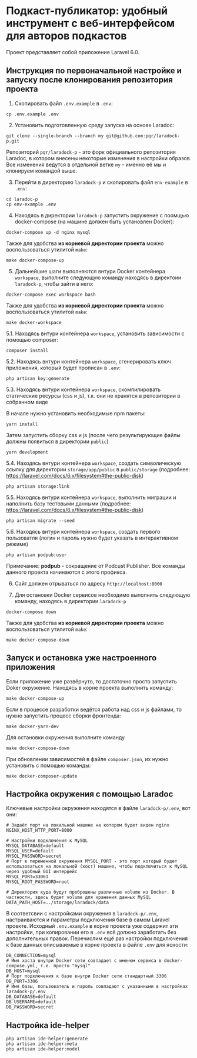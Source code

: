 # Подкаст-публикатор: удобный инструмент с веб-интерфейсом для авторов подкастов

Проект представляет собой приложение Laravel 6.0.

## Инструкция по первоначальной настройке и запуску после клонирования репозитория проекта

1. Скопировать файл `.env.example` в `.env`:
```
cp .env.example .env
```

2. Установить подготовленную среду запуска на основе Laradoc:
```
git clone --single-branch --branch my git@github.com:pqr/laradock-p.git
```
Репозиторий `pqr/laradock-p` - это форк официального репозитория Laradoc, в котором внесены некоторые изменения в настройки образов.
Все изменения ведутся в отдельной ветке `my` - именно её мы и клонируем командой выше.

3. Перейти в директорию `laradock-p` и скопировать файл `env-example` в `.env`:
```
cd laradoc-p
cp env-example .env
```

4. Находясь в директории `laradock-p` запустить окружение с поомщью docker-compose (на машине должен быть установлен Docker):
```
docker-compose up -d nginx mysql
```
Также для удобства **из корневой директории проекта** можно воспользоваться утилитой `make`:
```
make docker-compose-up
```

5. Дальнейшие шаги выполняются внтури Docker контейнера `workspace`, выполните следующую команду находясь в директоии `laradock-p`, чтобы зайти в него:
```
docker-compose exec workspace bash
```  
Также для удобства **из корневой директории проекта** можно воспользоваться утилитой `make`:
```
make docker-workspace
```

5.1. Находясь внтури контейнера `workspace`, установить зависимости с помощью composer:
```
composer install
```

5.2. Находясь внтури контейнера `workspace`, сгенерировать ключ приложения, который будет прописан в `.env`:
```
php artisan key:generate 
```

5.3. Находясь внтури контейнера `workspace`, скомпилировать статические ресурсы (css и js), т.к. они не хранятся в репозитории в собранном виде

В начале нужно установить необходимые npm пакеты:
```
yarn install
```
Затем запустить сборку css и js (после чего результирующие файлы должны появиться в директории `public`)
```
yarn development
``` 

5.4. Находясь внтури контейнера `workspace`, создать символическую ссылку для директории `storage/app/public` в `public/storage`
(подробнее: https://laravel.com/docs/6.x/filesystem#the-public-disk)
```
php artisan storage:link
```

5.5. Находясь внтури контейнера `workspace`, выполнить миграции и наполнить базу тестовыми данными
(подробнее: https://laravel.com/docs/6.x/filesystem#the-public-disk)
```
php artisan migrate --seed
```

5.6. Находясь внтури контейнера `workspace`, создать первого пользоватля (логин и пароль нужно будет указать в интерактивном режиме)
```
php artisan podpub:user
```

Примечание:
**podpub** - сокращение от Podcust Publisher. Все команды данного проекта начинаются с этого профикса.


6. Сайт должен отрываться по адресу `http://localhost:8000`

7. Для остановки Docker сервисов необходимо выполнить следующую команду, находясь в директории `laradock-p`
```
docker-compose down
```
Также для удобства **из корневой директории проекта** можно воспользоваться утилитой `make`:
```
make docker-compose-down
```

## Запуск и остановка уже настроенного приложения

Если приложение уже развёрнуто, то достаточно просто запустить Doker окружение.
Находясь в корне проекта выполнить команду:
```
make docker-compose-up
```

Если в процессе разработки ведётся работа над css и js файлами, то нужно запустить процесс сборки фронтенда:
```
make docker-yarn-dev
```

Для остановки окружения выполните команду
```
make docker-compose-down
```

При обновлении зависимостей в файле `composer.json`, их нужно установить с помощью команды:
```
make docker-composer-update
```

## Настройка окружения с помощью Laradoc

Ключевые настройки окружения находятся в файле `laradock-p/.env`, вот они:
```
# Задаёт порт на локальной машине на котором будет виден nginx   
NGINX_HOST_HTTP_PORT=8000

# Настройки подключения к MySQL
MYSQL_DATABASE=default
MYSQL_USER=default
MYSQL_PASSWORD=secret
# Порт в переменной окружения MYSQL_PORT - это порт который будет использоваться на локальной (хост) машине, чтобы подключиться к MySQL через удобный GUI интерфейс 
MYSQL_PORT=33061
MYSQL_ROOT_PASSWORD=root

# Директория куда будут проброшены различные volume из Docker. В частности, здесь будет volume для хранения данных MySQL
DATA_PATH_HOST=../storage/laradock/data
```

В соответсвии с настройками окружения в `laradock-p/.env`, настраиваются и параметры подключения базе в самом Laravel проекте.
Исходный `.env.example` в корне проекта уже содержит эти настройки, при копировании его в `.env` всё должно заработать без дополнительных правок.
Перечислим ещё раз настройки подключения к базе данных описываемые в корне проекта в файле `.env` для ясности:
```
DB_CONNECTION=mysql
# Имя хоста внутри Docker сети совпадает с именем сервиса в docker-compose.yml, т.е. просто "mysql"
DB_HOST=mysql
# Порт подключения к базе внутри Docker сети стандартный 3306
DB_PORT=3306
# Имя базы, пользователь и пароль совпадают с указанными в настройках laradock-p/.env
DB_DATABASE=default
DB_USERNAME=default
DB_PASSWORD=secret
``` 

## Настройка ide-helper

```
php artisan ide-helper:generate
php artisan ide-helper:meta
php artisan ide-helper:model
```
